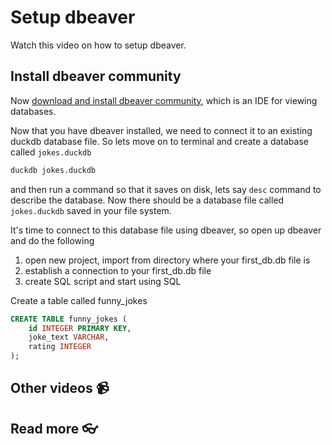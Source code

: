 # Setup dbeaver


Watch this video on how to setup dbeaver. 
<!-- [![setup duckdb and dbeaver and testing](https://github.com/kokchun/assets/blob/main/oop_advanced/dbeaver_setup.png?raw=true)](https://youtu.be/b9VMLSXKHwk) -->


## Install dbeaver community 

Now [download and install dbeaver community](https://dbeaver.io/download/), which is an IDE for viewing databases. 

Now that you have dbeaver installed, we need to connect it to an existing duckdb database file. So lets move on to terminal and create a database called `jokes.duckdb`

```bash
duckdb jokes.duckdb
```

and then run a command so that it saves on disk, lets say `desc` command to describe the database. Now there should be a database file called `jokes.duckdb` saved in your file system.

It's time to connect to this database file using dbeaver, so open up dbeaver and do the following 

1. open new project, import from directory where your first_db.db file is 
2. establish a connection to your first_db.db file
3. create SQL script and start using SQL


Create a table called funny_jokes
```sql 
CREATE TABLE funny_jokes (
    id INTEGER PRIMARY KEY,
    joke_text VARCHAR,
    rating INTEGER
);
```


## Other videos 📹

## Read more 👓
